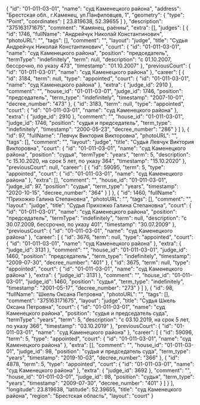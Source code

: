 {
"id": "01-011-03-01",
"name": "суд Каменецкого района",
"address": "Брестская обл., г.Каменец, ул.Панфиловцев, 1",
"geometry": {
"type": "Point",
"coordinates": [
23.819638, 52.39655
]
},
"description": "375163171675",
"comment": "Камянец, раённы",
"extra": [],
"judges": [
{
"id": 1746,
"fullName": "Андрейчук Николай Константинович",
"photoURL": "",
"tags": [],
"comment": "",
"layout": "judge",
"title": "Судья Андрейчук Николай Константинович",
"court": {
"id": "01-011-03-01",
"name": "суд Каменецкого района",
"position": "председатель",
"termType": "indefinitely",
"term": null,
"description": "c 01.10.2007, бессрочно, по указу 473",
"timestamp": "01.10.2007"
},
"previousCourt": {
"id": "01-011-03-01",
"name": "суд Каменецкого района"
},
"career": [
{
"id": 3184,
"term": null,
"type": "appointed",
"court": {
"id": "01-011-03-01",
"name": "суд Каменецкого района"
},
"extra": {
"judge_id": 2910 },
"comment": "",
"house_id": "01-011-03-01",
"judge_id": 1746,
"position": "председатель",
"term_type": "indefinitely",
"timestamp": "2007-10-01",
"decree_number": "473"
}, {
"id": 3183,
"term": null,
"type": "appointed",
"court": {
"id": "01-011-03-01",
"name": "суд Каменецкого района"
},
"extra": {
"judge_id": 2910 },
"comment": "",
"house_id": "01-011-03-01",
"judge_id": 1746,
"position": "судья и председатель",
"term_type": "indefinitely",
"timestamp": "2000-05-23",
"decree_number": "286"
}
]
}, {
"id": 97,
"fullName": "Левчук Виктория Викторовна",
"photoURL": "",
"tags": [],
"comment": "",
"layout": "judge",
"title": "Судья Левчук Виктория Викторовна",
"court": {
"id": "01-011-03-01",
"name": "суд Каменецкого района",
"position": "судья",
"termType": "years",
"term": 5,
"description": "c 15.10.2020, на срок 5 лет, по указу 364",
"timestamp": "15.10.2020"
},
"previousCourt": null,
"career": [
{
"id": 59095,
"term": 5,
"type": "appointed",
"court": {
"id": "01-011-03-01",
"name": "суд Каменецкого района"
},
"extra": [],
"comment": "",
"house_id": "01-011-03-01",
"judge_id": 97,
"position": "судья",
"term_type": "years",
"timestamp": "2020-10-15",
"decree_number": "364"
}
]
}, {
"id": 1460,
"fullName": "Прихожко Галина Степановна",
"photoURL": "",
"tags": [],
"comment": "",
"layout": "judge",
"title": "Судья Прихожко Галина Степановна",
"court": {
"id": "01-011-03-01",
"name": "суд Каменецкого района",
"position": "председатель",
"termType": "indefinitely",
"term": null,
"description": "c 30.07.2009, бессрочно, по указу 401",
"timestamp": "30.07.2009"
},
"previousCourt": {
"id": "01-011-03-01",
"name": "суд Каменецкого района"
},
"career": [
{
"id": 3676,
"term": null,
"type": "appointed",
"court": {
"id": "01-011-03-01",
"name": "суд Каменецкого района"
},
"extra": {
"judge_id": 3131 },
"comment": "",
"house_id": "01-011-03-01",
"judge_id": 1460,
"position": "председатель",
"term_type": "indefinitely",
"timestamp": "2009-07-30",
"decree_number": "401"
}, {
"id": 3675,
"term": null,
"type": "appointed",
"court": {
"id": "01-011-03-01",
"name": "суд Каменецкого района"
},
"extra": {
"judge_id": 3131 },
"comment": "",
"house_id": "01-011-03-01",
"judge_id": 1460,
"position": "судья",
"term_type": "indefinitely",
"timestamp": "2001-05-17",
"decree_number": "273"
}
]
}, {
"id": 98,
"fullName": "Шкель Оксана Петровна",
"photoURL": "",
"tags": [],
"comment": "375163171675",
"layout": "judge",
"title": "Судья Шкель Оксана Петровна",
"court": {
"id": "01-011-03-01",
"name": "суд Каменецкого района",
"position": "судья и председатель суда",
"termType": "years",
"term": 5,
"description": "c 03.10.2019, на срок 5 лет, по указу 366",
"timestamp": "03.10.2019"
},
"previousCourt": {
"id": "01-011-03-01",
"name": "суд Каменецкого района"
},
"career": [
{
"id": 59096,
"term": 5,
"type": "appointed",
"court": {
"id": "01-011-03-01",
"name": "суд Каменецкого района"
},
"extra": [],
"comment": "",
"house_id": "01-011-03-01",
"judge_id": 98,
"position": "судья и председатель суда",
"term_type": "years",
"timestamp": "2019-10-03",
"decree_number": "366"
}, {
"id": 4878,
"term": 5,
"type": "appointed",
"court": {
"id": "01-011-03-01",
"name": "суд Каменецкого района"
},
"extra": {
"judge_id": 3692 },
"comment": "",
"house_id": "01-011-03-01",
"judge_id": 98,
"position": "судья",
"term_type": "years",
"timestamp": "2009-07-30",
"decree_number": "401"
}
]
}
],
"longitude": 23.819638,
"latitude": 52.39655,
"title": "суд Каменецкого района",
"region": "Брестская область",
"layout": "court"
}
